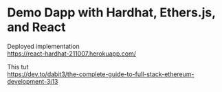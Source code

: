 # Demo Dapp with Hardhat, Ethers.js, and React

Deployed implementation<br>
https://react-hardhat-211007.herokuapp.com/

This tut<br>
https://dev.to/dabit3/the-complete-guide-to-full-stack-ethereum-development-3j13
